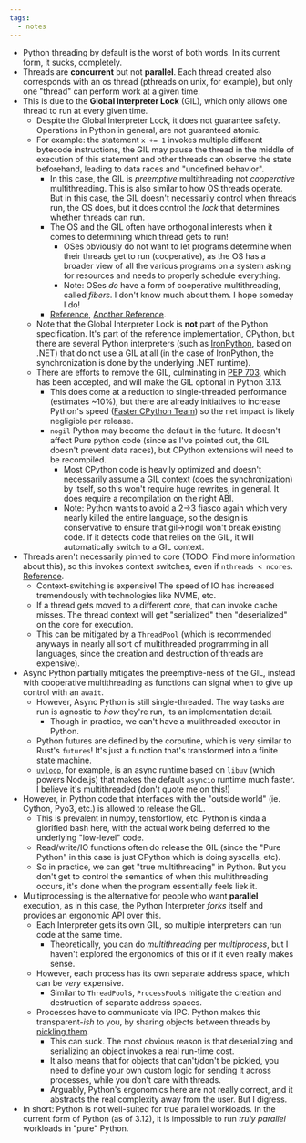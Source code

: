 ```yaml
---
tags:
  - notes
---
```


- Python threading by default is the worst of both words. In its current form, it sucks, completely.
- Threads are **concurrent** but not **parallel**. Each thread created also corresponds with an os thread (pthreads on unix, for example), but only one "thread" can perform work at a given time.
- This is due to the **Global Interpreter Lock** (GIL), which only allows one thread to run at every given time.
  - Despite the Global Interpreter Lock, it does not guarantee safety. Operations in Python in general, are not guaranteed atomic.
  - For example: the statement `x += 1` invokes multiple different bytecode instructions, the GIL may pause the thread in the middle of execution of this statement and other threads can observe the state beforehand, leading to data races and "undefined behavior".
    - In this case, the GIL is _preemptive_ multithreading not _cooperative_ multithreading. This is also similar to how OS threads operate. But in this case, the GIL doesn't necessarily control when threads run, the OS does, but it does control the _lock_ that determines whether threads can run.
    - The OS and the GIL often have orthogonal interests when it comes to determining which thread gets to run!
      - OSes obviously do not want to let programs determine when their threads get to run (cooperative), as the OS has a broader view of all the various programs on a system asking for resources and needs to properly schedule everything.
      - Note: OSes _do_ have a form of cooperative multithreading, called _fibers_. I don't know much about them. I hope someday I do!
    - [Reference](https://stackoverflow.com/questions/33352298/how-does-python-handle-thread-locking-context-switching), [Another Reference](https://verdagon.dev/blog/python-data-races).
  - Note that the Global Interpreter Lock is **not** part of the Python specification. It's part of the reference implementation, CPython, but there are several Python interpreters (such as [IronPython](https://github.com/IronLanguages/ironpython3), based on .NET) that do not use a GIL at all (in the case of IronPython, the synchronization is done by the underlying .NET runtime).
  - There are efforts to remove the GIL, culminating in [PEP 703](https://peps.python.org/pep-0703/), which has been accepted, and will make the GIL optional in Python 3.13.
    - This does come at a reduction to single-threaded performance (estimates ~10%), but there are already initiatives to increase Python's speed ([Faster CPython Team](https://devblogs.microsoft.com/python/python-311-faster-cpython-team/)) so the net impact is likely negligible per release.
    - `nogil` Python may become the default in the future. It doesn't affect Pure python code (since as I've pointed out, the GIL doesn't prevent data races), but CPython extensions will need to be recompiled.
      - Most CPython code is heavily optimized and doesn't necessarily assume a GIL context (does the synchronization) by itself, so this won't require huge rewrites, in general. It does require a recompilation on the right ABI.
      - Note: Python wants to avoid a 2->3 fiasco again which very nearly killed the entire language, so the design is conservative to ensure that gil->nogil won't break existing code. If it detects code that relies on the GIL, it will automatically switch to a GIL context.
- Threads aren't necessarily pinned to core (TODO: Find more information about this), so this invokes context switches, even if `nthreads < ncores`. [Reference](https://discuss.python.org/t/python-context-switching-how-is-it-done/8635).
  - Context-switching is expensive! The speed of IO has increased tremendously with technologies like NVME, etc.
  - If a thread gets moved to a different core, that can invoke cache misses. The thread context will get "serialized" then "deserialized" on the core for execution.
  - This can be mitigated by a `ThreadPool` (which is recommended anyways in nearly all sort of multithreaded programming in all languages, since the creation and destruction of threads are expensive).
- Async Python partially mitigates the preemptive-ness of the GIL, instead with cooperative multithreading as functions can signal when to give up control with an `await`.
  - However, Async Python is still single-threaded. The way tasks are run is agnostic to _how_ they're run, its an implementation detail.
    - Though in practice, we can't have a mulithreaded executor in Python.
  - Python futures are defined by the coroutine, which is very similar to Rust's `futures`! It's just a function that's transformed into a finite state machine.
  - [`uvloop`](https://github.com/MagicStack/uvloop), for example, is an async runtime based on `libuv` (which powers Node.js) that makes the default `asyncio` runtime much faster. I believe it's multithreaded (don't quote me on this!)
- However, in Python code that interfaces with the "outside world" (ie. Cython, Pyo3, etc.) is allowed to release the GIL.
  - This is prevalent in numpy, tensforflow, etc. Python is kinda a glorified bash here, with the actual work being deferred to the underlying "low-level" code.
  - Read/write/IO functions often do release the GIL (since the "Pure Python" in this case is just CPython which is doing syscalls, etc).
  - So in practice, we can get "true multithreading" in Python. But you don't get to control the semantics of when this multithreading occurs, it's done when the program essentially feels liek it.
- Multiprocessing is the alternative for people who want **parallel** execution, as in this case, the Python Interpreter _forks_ itself and provides an ergonomic API over this.
  - Each Interpreter gets its own GIL, so multiple interpreters can run code at the same time.
    - Theoretically, you can do _multithreading_ per _multiprocess_, but I haven't explored the ergonomics of this or if it even really makes sense.
  - However, each process has its own separate address space, which can be _very_ expensive.
    - Similar to `ThreadPool`s, `ProcessPool`s mitigate the creation and destruction of separate address spaces.
  - Processes have to communicate via IPC. Python makes this transparent-_ish_ to you, by sharing objects between threads by [pickling them](https://laszukdawid.com/blog/2017/12/13/multiprocessing-in-python-all-about-pickling/).
    - This can suck. The most obvious reason is that deserializing and serializing an object invokes a real run-time cost.
    - It also means that for objects that can't/don't be pickled, you need to define your own custom logic for sending it across processes, while you don't care with threads.
    - Arguably, Python's ergonomics here are not really correct, and it abstracts the real complexity away from the user. But I digress.
- In short: Python is not well-suited for true parallel workloads. In the current form of Python (as of 3.12), it is impossible to run _truly parallel_ workloads in "pure" Python.
